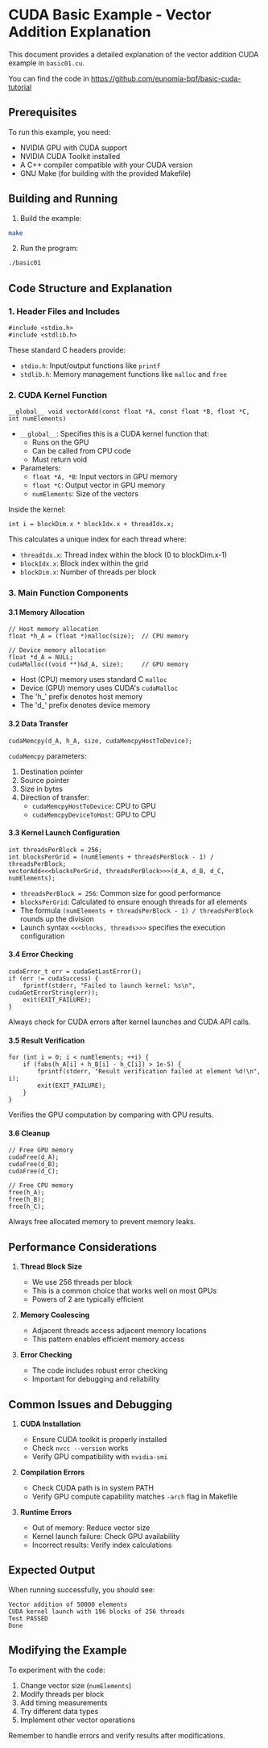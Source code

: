 # CUDA Basic Example - Vector Addition Explanation

This document provides a detailed explanation of the vector addition CUDA example in `basic01.cu`.

You can find the code in <https://github.com/eunomia-bpf/basic-cuda-tutorial>

## Prerequisites

To run this example, you need:
- NVIDIA GPU with CUDA support
- NVIDIA CUDA Toolkit installed
- A C++ compiler compatible with your CUDA version
- GNU Make (for building with the provided Makefile)

## Building and Running

1. Build the example:
```bash
make
```

2. Run the program:
```bash
./basic01
```

## Code Structure and Explanation

### 1. Header Files and Includes
```cuda
#include <stdio.h>
#include <stdlib.h>
```
These standard C headers provide:
- `stdio.h`: Input/output functions like `printf`
- `stdlib.h`: Memory management functions like `malloc` and `free`

### 2. CUDA Kernel Function
```cuda
__global__ void vectorAdd(const float *A, const float *B, float *C, int numElements)
```

- `__global__`: Specifies this is a CUDA kernel function that:
  - Runs on the GPU
  - Can be called from CPU code
  - Must return void
- Parameters:
  - `float *A, *B`: Input vectors in GPU memory
  - `float *C`: Output vector in GPU memory
  - `numElements`: Size of the vectors

Inside the kernel:
```cuda
int i = blockDim.x * blockIdx.x + threadIdx.x;
```
This calculates a unique index for each thread where:
- `threadIdx.x`: Thread index within the block (0 to blockDim.x-1)
- `blockIdx.x`: Block index within the grid
- `blockDim.x`: Number of threads per block

### 3. Main Function Components

#### 3.1 Memory Allocation
```cuda
// Host memory allocation
float *h_A = (float *)malloc(size);  // CPU memory

// Device memory allocation
float *d_A = NULL;
cudaMalloc((void **)&d_A, size);     // GPU memory
```

- Host (CPU) memory uses standard C `malloc`
- Device (GPU) memory uses CUDA's `cudaMalloc`
- The 'h_' prefix denotes host memory
- The 'd_' prefix denotes device memory

#### 3.2 Data Transfer
```cuda
cudaMemcpy(d_A, h_A, size, cudaMemcpyHostToDevice);
```

`cudaMemcpy` parameters:
1. Destination pointer
2. Source pointer
3. Size in bytes
4. Direction of transfer:
   - `cudaMemcpyHostToDevice`: CPU to GPU
   - `cudaMemcpyDeviceToHost`: GPU to CPU

#### 3.3 Kernel Launch Configuration
```cuda
int threadsPerBlock = 256;
int blocksPerGrid = (numElements + threadsPerBlock - 1) / threadsPerBlock;
vectorAdd<<<blocksPerGrid, threadsPerBlock>>>(d_A, d_B, d_C, numElements);
```

- `threadsPerBlock = 256`: Common size for good performance
- `blocksPerGrid`: Calculated to ensure enough threads for all elements
- The formula `(numElements + threadsPerBlock - 1) / threadsPerBlock` rounds up the division
- Launch syntax `<<<blocks, threads>>>` specifies the execution configuration

#### 3.4 Error Checking
```cuda
cudaError_t err = cudaGetLastError();
if (err != cudaSuccess) {
    fprintf(stderr, "Failed to launch kernel: %s\n", cudaGetErrorString(err));
    exit(EXIT_FAILURE);
}
```

Always check for CUDA errors after kernel launches and CUDA API calls.

#### 3.5 Result Verification
```cuda
for (int i = 0; i < numElements; ++i) {
    if (fabs(h_A[i] + h_B[i] - h_C[i]) > 1e-5) {
        fprintf(stderr, "Result verification failed at element %d!\n", i);
        exit(EXIT_FAILURE);
    }
}
```

Verifies the GPU computation by comparing with CPU results.

#### 3.6 Cleanup
```cuda
// Free GPU memory
cudaFree(d_A);
cudaFree(d_B);
cudaFree(d_C);

// Free CPU memory
free(h_A);
free(h_B);
free(h_C);
```

Always free allocated memory to prevent memory leaks.

## Performance Considerations

1. **Thread Block Size**
   - We use 256 threads per block
   - This is a common choice that works well on most GPUs
   - Powers of 2 are typically efficient

2. **Memory Coalescing**
   - Adjacent threads access adjacent memory locations
   - This pattern enables efficient memory access

3. **Error Checking**
   - The code includes robust error checking
   - Important for debugging and reliability

## Common Issues and Debugging

1. **CUDA Installation**
   - Ensure CUDA toolkit is properly installed
   - Check `nvcc --version` works
   - Verify GPU compatibility with `nvidia-smi`

2. **Compilation Errors**
   - Check CUDA path is in system PATH
   - Verify GPU compute capability matches `-arch` flag in Makefile

3. **Runtime Errors**
   - Out of memory: Reduce vector size
   - Kernel launch failure: Check GPU availability
   - Incorrect results: Verify index calculations

## Expected Output

When running successfully, you should see:
```
Vector addition of 50000 elements
CUDA kernel launch with 196 blocks of 256 threads
Test PASSED
Done
```

## Modifying the Example

To experiment with the code:

1. Change vector size (`numElements`)
2. Modify threads per block
3. Add timing measurements
4. Try different data types
5. Implement other vector operations

Remember to handle errors and verify results after modifications.
